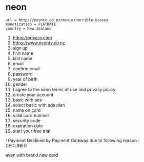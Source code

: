 # neon

~~~
url = http://neontv.co.nz/movie/horrible-bosses
monetization = FLATRATE
country = New Zealand
~~~

1. https://privacy.com
2. https://www.neontv.co.nz
3. sign up
4. first name
5. last name
6. email
7. confirm email
8. password
9. year of birth
10. gender
11. I agree to the neon terms of use and privacy policy
12. create your account
13. basic with ads
14. select basic with ads plan
15. name on card
16. valid card number
17. security code
18. expiration date
19. start your free trial

! Payment Declined by Payment Gateway due to following reason : DECLINED

even with brand new card
